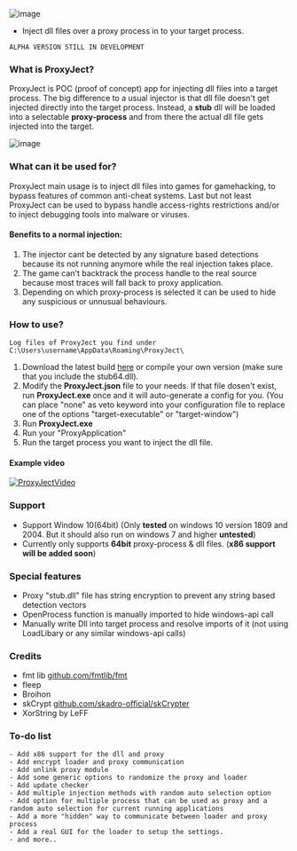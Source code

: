 ![image](https://github.com/suspex0/ProxyJect/blob/master/assets/logo.png)
- Inject dll files over a proxy process in to your target process. 
```
ALPHA VERSION STILL IN DEVELOPMENT
```

### What is ProxyJect?
ProxyJect is POC (proof of concept) app for injecting dll files into a target process. The big difference to a usual injector is that dll file doesn't get injected directly into the target process. Instead, a **stub** dll will be loaded into a selectable **proxy-process** and from there the actual dll file gets injected into the target.

![image](https://github.com/suspex0/ProxyJect/blob/master/assets/proxyject.png)

### What can it be used for?
ProxyJect main usage is to inject dll files into games for gamehacking, to bypass features of common anti-cheat systems. Last but not least ProxyJect can be used 
to bypass handle access-rights restrictions and/or to inject debugging tools into malware or viruses.

#### Benefits to a normal injection:
1. The injector cant be detected by any signature based detections because its not running anymore while the real injection takes place.
2. The game can't backtrack the process handle to the real source because most traces will fall back to proxy application.
3. Depending on which proxy-process is selected it can be used to hide any suspicious or unnusual behaviours.

### How to use?
```
Log files of ProxyJect you find under C:\Users\username\AppData\Roaming\ProxyJect\
```
1. Download the latest build [here](https://github.com/suspex0/ProxyJect/releases) or compile your own version (make sure that you include the stub64.dll).
2. Modify the **ProxyJect.json** file to your needs. If that file dosen't exist, run **ProxyJect.exe** once and it will auto-generate a config for you.
(You can place "none" as veto keyword into your configuration file to replace one of the options "target-executable" or "target-window")
3. Run **ProxyJect.exe**
4. Run your "ProxyApplication"
5. Run the target process you want to inject the dll file.


#### Example video
[![ProxyJectVideo](https://raw.githubusercontent.com/suspex0/ProxyJect/master/assets/video-thumbnail.png)](https://streamable.com/b55zxq "Click to watch video.")


### Support
- Support Window 10(64bit) (Only **tested** on windows 10 version 1809 and 2004. But it should also run on windows 7 and higher **untested**)
- Currently only supports **64bit** proxy-process & dll files. (**x86 support will be added soon**)

### Special features
- Proxy "stub.dll" file has string encryption to prevent any string based detection vectors
- OpenProcess function is manually imported to hide windows-api call
- Manually write Dll into target process and resolve imports of it (not using LoadLibary or any similar windows-api calls)

### Credits
- fmt lib [github.com/fmtlib/fmt](https://github.com/fmtlib/fmt)
- fleep
- Broihon
- skCrypt [github.com/skadro-official/skCrypter](https://github.com/skadro-official/skCrypter)
- XorString by LeFF

### To-do list

```
- Add x86 support for the dll and proxy
- Add encrypt loader and proxy communication
- Add unlink proxy module
- Add some generic options to randomize the proxy and loader 
- Add update checker
- Add multiple injection methods with random auto selection option
- Add option for multiple process that can be used as proxy and a random auto selection for current running applications
- Add a more "hidden" way to communicate between loader and proxy process
- Add a real GUI for the loader to setup the settings.
- and more..
```
